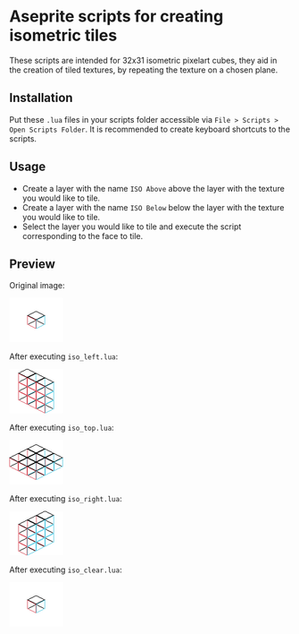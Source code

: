 # Aseprite scripts for creating isometric tiles 

These scripts are intended for 32x31 isometric pixelart cubes, they aid in
the creation of tiled textures, by repeating the texture on a chosen plane.

## Installation

Put these `.lua` files in your scripts folder accessible via
`File > Scripts > Open Scripts Folder`.
It is recommended to create keyboard shortcuts to the scripts.

## Usage

* Create a layer with the name `ISO Above` above the layer with the texture you would like to tile.
* Create a layer with the name `ISO Below` below the layer with the texture you would like to tile.
* Select the layer you would like to tile and execute the script corresponding to the face to tile.

## Preview

Original image:

![Original image][demo-clear]


After executing `iso_left.lua`:

![Original image][demo-left]


After executing `iso_top.lua`:

![Original image][demo-top]


After executing `iso_right.lua`:

![Original image][demo-right]


After executing `iso_clear.lua`:

![Original image][demo-clear]

[demo-left]: https://github.com/Limeth/aseprite-iso-scripts/raw/master/demo/iso_script_left.png
[demo-top]: https://github.com/Limeth/aseprite-iso-scripts/raw/master/demo/iso_script_top.png
[demo-right]: https://github.com/Limeth/aseprite-iso-scripts/raw/master/demo/iso_script_right.png
[demo-clear]: https://github.com/Limeth/aseprite-iso-scripts/raw/master/demo/iso_script_clear.png
